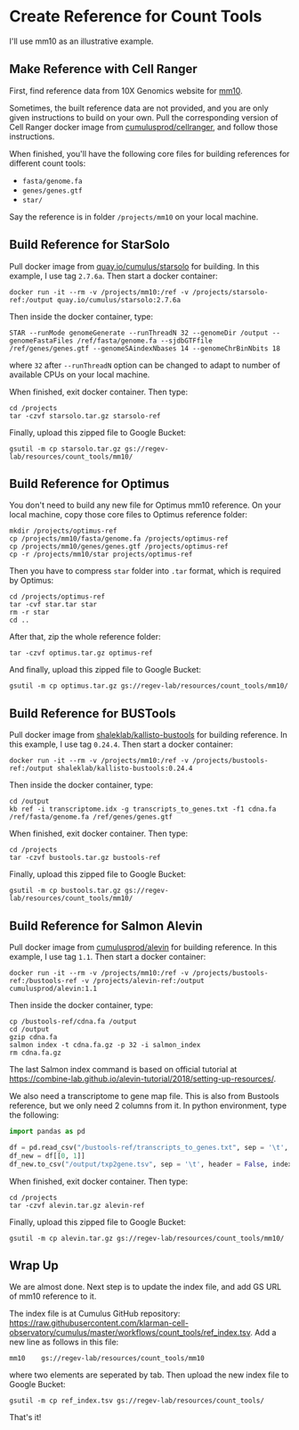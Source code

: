 # Create Reference for Count Tools

I'll use mm10 as an illustrative example.

## Make Reference with Cell Ranger

First, find reference data from 10X Genomics website for [mm10](https://support.10xgenomics.com/single-cell-gene-expression/software/release-notes/build#mm10_3.0.0).

Sometimes, the built reference data are not provided, and you are only given instructions to build on your own. Pull the corresponding version of Cell Ranger docker image from [cumulusprod/cellranger](https://hub.docker.com/r/cumulusprod/cellranger/tags), and follow those instructions.

When finished, you'll have the following core files for building references for different count tools:

* ``fasta/genome.fa``
* ``genes/genes.gtf``
* ``star/``

Say the reference is in folder ``/projects/mm10`` on your local machine.

## Build Reference for StarSolo

Pull docker image from [quay.io/cumulus/starsolo](https://quay.io/repository/cumulus/starsolo?tab=tags) for building. In this example, I use tag ``2.7.6a``. Then start a docker container:

```
docker run -it --rm -v /projects/mm10:/ref -v /projects/starsolo-ref:/output quay.io/cumulus/starsolo:2.7.6a
```

Then inside the docker container, type:

```
STAR --runMode genomeGenerate --runThreadN 32 --genomeDir /output --genomeFastaFiles /ref/fasta/genome.fa --sjdbGTFfile /ref/genes/genes.gtf --genomeSAindexNbases 14 --genomeChrBinNbits 18
```

where ``32`` after ``--runThreadN`` option can be changed to adapt to number of available CPUs on your local machine.

When finished, exit docker container. Then type:

```
cd /projects
tar -czvf starsolo.tar.gz starsolo-ref
```

Finally, upload this zipped file to Google Bucket:

```
gsutil -m cp starsolo.tar.gz gs://regev-lab/resources/count_tools/mm10/
```

## Build Reference for Optimus

You don't need to build any new file for Optimus mm10 reference. On your local machine, copy those core files to Optimus reference folder:

```
mkdir /projects/optimus-ref
cp /projects/mm10/fasta/genome.fa /projects/optimus-ref
cp /projects/mm10/genes/genes.gtf /projects/optimus-ref
cp -r /projects/mm10/star projects/optimus-ref
```

Then you have to compress ``star`` folder into ``.tar`` format, which is required by Optimus:

```
cd /projects/optimus-ref
tar -cvf star.tar star
rm -r star
cd ..
```

After that, zip the whole reference folder:

```
tar -czvf optimus.tar.gz optimus-ref
```

And finally, upload this zipped file to Google Bucket:

```
gsutil -m cp optimus.tar.gz gs://regev-lab/resources/count_tools/mm10/
```

## Build Reference for BUSTools

Pull docker image from [shaleklab/kallisto-bustools](https://hub.docker.com/r/shaleklab/kallisto-bustools/tags) for building reference. In this example, I use tag ``0.24.4``. Then start a docker container:

```
docker run -it --rm -v /projects/mm10:/ref -v /projects/bustools-ref:/output shaleklab/kallisto-bustools:0.24.4
```

Then inside the docker container, type:

```
cd /output
kb ref -i transcriptome.idx -g transcripts_to_genes.txt -f1 cdna.fa /ref/fasta/genome.fa /ref/genes/genes.gtf
```

When finished, exit docker container. Then type:

```
cd /projects
tar -czvf bustools.tar.gz bustools-ref
```

Finally, upload this zipped file to Google Bucket:

```
gsutil -m cp bustools.tar.gz gs://regev-lab/resources/count_tools/mm10/
```

## Build Reference for Salmon Alevin

Pull docker image from [cumulusprod/alevin](https://hub.docker.com/r/cumulusprod/alevin/tags) for building reference. In this example, I use tag ``1.1``. Then start a docker container:

```
docker run -it --rm -v /projects/mm10:/ref -v /projects/bustools-ref:/bustools-ref -v /projects/alevin-ref:/output cumulusprod/alevin:1.1
```

Then inside the docker container, type:

```
cp /bustools-ref/cdna.fa /output
cd /output
gzip cdna.fa
salmon index -t cdna.fa.gz -p 32 -i salmon_index
rm cdna.fa.gz
```

The last Salmon index command is based on official tutorial at https://combine-lab.github.io/alevin-tutorial/2018/setting-up-resources/.

We also need a transcriptome to gene map file. This is also from Bustools reference, but we only need 2 columns from it. In python environment, type the following:

```python
import pandas as pd

df = pd.read_csv("/bustools-ref/transcripts_to_genes.txt", sep = '\t', header = None)
df_new = df[[0, 1]]
df_new.to_csv("/output/txp2gene.tsv", sep = '\t', header = False, index = False)
```

When finished, exit docker container. Then type:

```
cd /projects
tar -czvf alevin.tar.gz alevin-ref
```

Finally, upload this zipped file to Google Bucket:

```
gsutil -m cp alevin.tar.gz gs://regev-lab/resources/count_tools/mm10/
```

## Wrap Up

We are almost done. Next step is to update the index file, and add GS URL of mm10 reference to it.

The index file is at Cumulus GitHub repository: https://raw.githubusercontent.com/klarman-cell-observatory/cumulus/master/workflows/count_tools/ref_index.tsv. Add a new line as follows in this file:

```
mm10	gs://regev-lab/resources/count_tools/mm10
```

where two elements are seperated by tab. Then upload the new index file to Google Bucket:

```
gsutil -m cp ref_index.tsv gs://regev-lab/resources/count_tools/
```

That's it!
